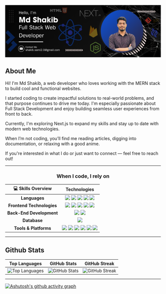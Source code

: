  <img alt="html5" src="./githubCover.png" />

## About Me 

Hi! I'm Md Shakib, a web developer who loves working with the MERN stack to build cool and functional websites.

I started coding to create impactful solutions to real-world problems, and that purpose continues to drive me today. I'm especially passionate about Full Stack Development and enjoy building seamless user experiences from front to back.

Currently, I'm exploring Next.js to expand my skills and stay up to date with modern web technologies.

When I’m not coding, you’ll find me reading articles, digging into documentation, or relaxing with a good anime.

If you're interested in what I do or just want to connect — feel free to reach out!


--------------------------------------------------------------------


<div style="text-align: center;">
  <h3 align="center">When I code, I rely on</h3>

  <table align="center">
    <thead>
      <tr>
        <th>💻 <strong>Skills Overview</strong></th>
        <th><strong>Technologies</strong></th>
      </tr>
    </thead>
    <tbody>
      <tr>
        <td><strong>Languages</strong></td>
        <td>
          <img src="https://img.shields.io/badge/-JavaScript-333333?style=flat&logo=javascript" />
          <img src="https://img.shields.io/badge/-Python-333333?style=flat&logo=python" />
          <img src="https://img.shields.io/badge/-Java-333333?style=flat&logo=java" />
          <img src="https://img.shields.io/badge/-C-333333?style=flat&logo=c" />
          <img src="https://img.shields.io/badge/-C++-333333?style=flat&logo=cplusplus" />
        </td>
      </tr>
      <tr>
        <td><strong>Frontend Technologies</strong></td>
        <td>
          <img src="https://img.shields.io/badge/-HTML5-333333?style=flat&logo=html5" />
          <img src="https://img.shields.io/badge/-CSS3-333333?style=flat&logo=css3" />
          <img src="https://img.shields.io/badge/-TailwindCSS-333333?style=flat&logo=tailwindcss" />
          <img src="https://img.shields.io/badge/-React-333333?style=flat&logo=react" />
          <img src="https://img.shields.io/badge/-Next.js-333333?style=flat&logo=next.js" />
        </td>
      </tr>
      <tr>
        <td><strong>Back-End Development</strong></td>
        <td>
          <img src="https://img.shields.io/badge/-Node.js-333333?style=flat&logo=node.js" />
          <img src="https://img.shields.io/badge/-Express.js-333333?style=flat&logo=express" />
        </td>
      </tr>
      <tr>
        <td><strong>Database</strong></td>
        <td>
          <img src="https://img.shields.io/badge/-MongoDB-333333?style=flat&logo=mongodb" />
        </td>
      </tr>
      <tr>
        <td><strong>Tools & Platforms</strong></td>
        <td>
          <img src="https://img.shields.io/badge/-Git-333333?style=flat&logo=git" />
          <img src="https://img.shields.io/badge/-GitHub-333333?style=flat&logo=github" />
          <img src="https://img.shields.io/badge/-Firebase-333333?style=flat&logo=firebase" />
          <img src="https://img.shields.io/badge/-JWT-333333?style=flat&logo=json-web-tokens" />
          <img src="https://img.shields.io/badge/-Postman-333333?style=flat&logo=postman" />
          <img src="https://img.shields.io/badge/-VS%20Code-333333?style=flat&logo=visual-studio-code" />
        </td>
      </tr>
    </tbody>
  </table>
</div>






--------------------------------------------------------------------

 ## Github Stats

| Top Languages | GitHub Stats | GitHub Streak |
|:---:|:---:|:---:|
| ![Top Languages](https://github-readme-stats.vercel.app/api/top-langs/?username=mdshakibsami&theme=transparent&hide_border=true&include_all_commits=true&count_private=true&layout=compact) | ![GitHub Stats](https://github-readme-stats.vercel.app/api?username=mdshakibsami&theme=transparent&hide_border=true&include_all_commits=true&count_private=false) | ![GitHub Streak](https://github-readme-streak-stats.herokuapp.com/?user=mdshakibsami&theme=transparent&hide_border=true) |


--------------------------------------------------------------------

[![Ashutosh's github activity graph](https://github-readme-activity-graph.vercel.app/graph?username=mdshakibsami&bg_color=0D1117&color=00FF00&line=FF0000&point=00FF00&area=false&hide_border=true)](https://github.com/ashutosh00710/github-readme-activity-graph)








